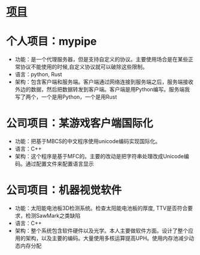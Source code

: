 # [项目](https://github.com/cutepig123/gitblog/issues/3)

# 个人项目：mypipe

- 功能：是一个代理服务器，但是支持自定义的协议。主要使用场合是在某些正常协议不能使用的时候,自定义协议就可以破除这些限制。
- 语言：python, Rust
- 架构：包含客户端和服务端。客户端通过网络连接到服务端之后，服务端接收外边的数据，然后把数据转发到客户端。客户端是用Python编写。服务端我写了两个，一个是用Python，一个是用Rust


# 公司项目：某游戏客户端国际化

- 功能：把基于MBCS的中文程序使用unicode编码实现国际化。
- 语言：C++
- 架构：这个程序是基于MFC的。主要的改动是把字符串处理改成Unicode编码。通过配置文件来配置语言显示

# 公司项目：机器视觉软件

- 功能：太阳能电池板3D检测系统。检查太阳能电池板的厚度, TTV是否符合要求，检测SawMark之类缺陷
- 语言：C++
- 架构：整个系统包含软件硬件以及光学。本人主要做软件方面。设计了整个应用的架构，以及主要的编码。大量使用多核运算提高UPH。使用内存池减少动态内存分配